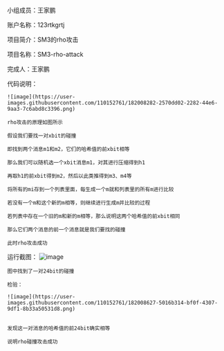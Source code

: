 小组成员：王家鹏

账户名称：123rtkgrtj

项目简介：SM3的rho攻击

项目名称：SM3-rho-attack

完成人：王家鹏

代码说明：
    
    ![image](https://user-images.githubusercontent.com/110152761/182008282-2570dd02-2282-44e6-9aa3-7c6abd8c3396.png)

    rho攻击的原理如图所示

    假设我们要找一对xbit的碰撞
    
    即找到两个消息m1和m2，它们的哈希值的前xbit相等
    
    那么我们可以随机选一个xbit消息m1，对其进行压缩得到h1
    
    再取h1的前xbit得到m2，然后以此类推得到m3、m4等
    
    将所有的mi存到一个列表里面，每生成一个m就和列表里的所有m进行比较
    
    若没有一个m和这个新的m相等，则继续进行生成m并比较的过程
    
    若列表中存在一个旧的m和新的m相等，那么说明这两个哈希值的前xbit相同
    
    那么它们两个消息的前一个消息就是我们要找的碰撞
    
    此时rho攻击成功
    
运行截图：
    ![image](https://user-images.githubusercontent.com/110152761/182008534-f6b05f4c-d6f8-46f9-83ef-8988cd45a5e3.png)
    
    图中找到了一对24bit的碰撞
    
    检验：
    
    ![image](https://user-images.githubusercontent.com/110152761/182008627-5016b314-bf0f-4307-9df1-8b33a50531d8.png)

    
    发现这一对消息的哈希值的前24bit确实相等
    
    说明rho碰撞攻击成功


